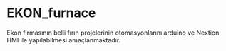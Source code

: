# EKON_furnace
Ekon firmasının belli fırın projelerinin otomasyonlarını arduino ve Nextion HMI ile yapılabilmesi amaçlanmaktadır.
